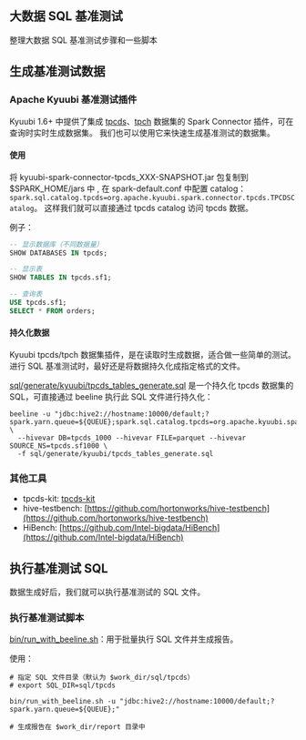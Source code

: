 ## 大数据 SQL 基准测试

整理大数据 SQL 基准测试步骤和一些脚本

## 生成基准测试数据

### Apache Kyuubi 基准测试插件

Kyuubi 1.6+ 中提供了集成 [tpcds](https://github.com/apache/kyuubi/tree/master/extensions/spark/kyuubi-spark-connector-tpcds)、[tpch](https://github.com/apache/kyuubi/tree/master/extensions/spark/kyuubi-spark-connector-tpch) 数据集的 Spark Connector 插件，可在查询时实时生成数据集。 我们也可以使用它来快速生成基准测试的数据集。

#### 使用

将 kyuubi-spark-connector-tpcds_XXX-SNAPSHOT.jar 包复制到 $SPARK_HOME/jars 中 ,
在 spark-default.conf 中配置 catalog：`spark.sql.catalog.tpcds=org.apache.kyuubi.spark.connector.tpcds.TPCDSCatalog`。
这样我们就可以直接通过 tpcds catalog 访问 tpcds 数据。

例子：

```sql
-- 显示数据库（不同数据量）
SHOW DATABASES IN tpcds;

-- 显示表
SHOW TABLES IN tpcds.sf1;

-- 查询表
USE tpcds.sf1;
SELECT * FROM orders;
```

#### 持久化数据

Kyuubi tpcds/tpch 数据集插件，是在读取时生成数据，适合做一些简单的测试。进行 SQL 基准测试时，最好还是将数据持久化成指定格式的文件。

[sql/generate/kyuubi/tpcds_tables_generate.sql](sql/generate/kyuubi/tpcds_tables_generate.sql) 是一个持久化 tpcds 数据集的 SQL，可直接通过 beeline 执行此 SQL 文件进行持久化：

```
beeline -u "jdbc:hive2://hostname:10000/default;?spark.yarn.queue=${QUEUE};spark.sql.catalog.tpcds=org.apache.kyuubi.spark.connector.tpcds.TPCDSCatalog" \
  --hivevar DB=tpcds_1000 --hivevar FILE=parquet --hivevar SOURCE_NS=tpcds.sf1000 \
  -f sql/generate/kyuubi/tpcds_tables_generate.sql
```

### 其他工具

+ tpcds-kit: [tpcds-kit](tpcds-kit)
+ hive-testbench: [https://github.com/hortonworks/hive-testbench](https://github.com/hortonworks/hive-testbench)
+ HiBench: [https://github.com/Intel-bigdata/HiBench](https://github.com/Intel-bigdata/HiBench)

## 执行基准测试 SQL

数据生成好后，我们就可以执行基准测试的 SQL 文件。

### 执行基准测试脚本

[bin/run_with_beeline.sh](bin/run_with_beeline.sh)：用于批量执行 SQL 文件并生成报告。

使用：

```
# 指定 SQL 文件目录（默认为 $work_dir/sql/tpcds）
# export SQL_DIR=sql/tpcds

bin/run_with_beeline.sh -u "jdbc:hive2://hostname:10000/default;?spark.yarn.queue=${QUEUE};"

# 生成报告在 $work_dir/report 目录中
```